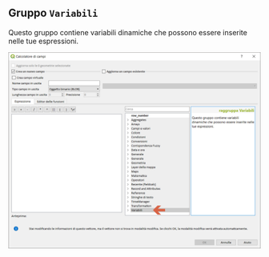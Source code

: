 ## Gruppo `Variabili`

Questo gruppo contiene variabili dinamiche che possono essere inserite nelle tue espressioni.

<img src="/img/variabili/gruppo_variabili1.png">
